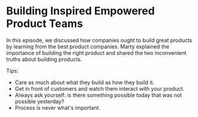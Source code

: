# Building Inspired Empowered Product Teams


In this episode, we discussed how companies ought to build great products by learning from the best product companies. Marty explained the importance of building the right product and shared the two inconvenient truths about building products.

<!--more-->

Tips:
* Care as much about what they build as how they build it.
* Get in front of customers and watch them interact with your product.
* Always ask yourself: is there something possible today that was not possible yesterday?
* Process is never what's important.

